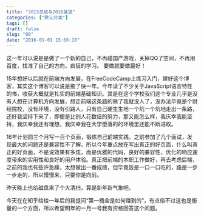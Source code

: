 ```yaml
---
title: "2015总结与2016展望"
categories: ["默认分类"]
tags: []
draft: false
slug: "80"
date: "2016-01-01 15:56:10"
---
```


这一年可以说是是做了一个新的自己，不再碰国产游戏，关掉QQ了空间，不再用百度，找准了自己的方向，疯狂的学习。
要做就要做最好！

15年想好以后就在前端方向发展，在FreeCodeCamp上练习入门，建好这个博客，其实这个博客可以说是拖了快一年。今年读了不少关于JavaScript语言特性的书，收获大概就是扎实的前端基础知识。其是在这个学校我们这个专业几乎是没有人想在计算机方向发展，想走前端这条路的除了我就没人了，没办法毕竟是个财经院校，没有环境，没有引路人，只有自己硬生生地一个坑一个坑地走出一条路，还好我坚持下来了，即便是比别人花数倍的努力，那又能怎么样，我庆幸我能坚持，我庆幸我还有理想，我庆幸我在大学堕落的的环境里还能不断进取。

16年计划前三个月写一百个页面，锻炼自己前端实践。之前参加了几个面试，发现最大的问题还是兼容性不了解。所以今年重点放在写出真正的好页面，什么叫真正的好页面，不是说效果有多炫，而是优雅的代码，良好的兼容性，优化的响应速度带来的实用性和良好的用户体验。真正把前端的本职工作做好，再去考虑后端，之前的我也有些许急躁，太想做出一番成绩，但毕竟饭是一口一口吃的，路是一步一步走的，所以慢慢来，只要你是向前。

昨天晚上也给磁盘来了个大清扫，算是新年新气象吧。

今天在在知乎给给一年后的我提问“第一桶金是如何赚到的”，有点俗不过这也是衡量的一个方面，所以希望明年的一月一号我有资格回答这个问题。
